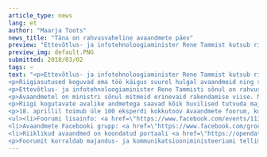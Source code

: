 ```yaml
---
article_type: news
lang: et
author: "Maarja Toots"
news_title: "Täna on rahvusvaheline avaandmete päev"
preview: "Ettevõtlus- ja infotehnoloogiaminister Rene Tammist kutsub riigiasutusi tegema enda kogutavad andmed lihtsasti kättesaadavaks."
preview_img: default.PNG
submitted: 2018/03/02
tags: ~
text: "<p>Ettevõtlus- ja infotehnoloogiaminister Rene Tammist kutsub riigiasutusi tegema enda kogutavad andmed lihtsasti kättesaadavaks.</p>
<p>Riigiasutused koguvad oma töö käigus suurel hulgal avaandmeid ning seaduse kohaselt on neil kohustus teha avaandmed kättesaadavaks ka kodanikele ja ettevõtjatele. Avaandmete all mõistetakse infot, mis on isikustamata, näiteks üldine liiklusõnnetuste või kuritegevuse statistika, aga ka hetkeolukorra kirjeldus erinevate ühiskondlike näitajate osas.</p>
<p>Ettevõtlus- ja infotehnoloogiaminister Rene Tammisti sõnul on rahvusvaheline avalike andmete päev hea meeldetuletus ka Eesti riigiasutustele, kes ei ole veel oma kogutavaid avalikke andmeid opendata.riik.ee lehele üles laadinud. “Inimestel peab olema võimalik tutvuda neid huvitavate andmetega riigis toimuvate protsesside kohta ja teha informeeritud otsuseid. Kutsun üles kõiki Eesti riigiasutusi oma avalikku statistikat jagama ka avalikult veebis,“ selgitas Tammist andmete avalikuks tegemise olulisust.</p>
<p>Avaandmetel on ministri sõnul mitmeid erinevaid rakendamise viise. Näiteks on valitsuse tegevuse suuremaks läbipaistvuseks arendatud töölaud, mis võimaldab jälgida riigieelarve kasutamist. Samuti on juba täna võimalik tänu avaandmetele jälgida Tallinna ühistranspordi kaarti, kus on kuvatud reaalaja pilt ühissõidukite peatustest ja asukohtadest. „Hea näide avaandmete kasutustest on muidugi ka Maanteeameti ja liiklusrakenduse Waze’i koostöö. Maanteeamet jagab Waze’ile infot teeolude- ja tööde, aga ka hooldussõidukite tegevuste kohta,“ kirjeldas minister.</p>
<p>Riigi kogutavate avalike andmetega saavad kõik huvilised tutvuda majandus- ja kommunikatsiooniministeeriumi hallatavas portaalis opendata.riik.ee. „Riigi andmete avalikustamise eesmärk on tagada demokraatlik riigikorraldus, läbipaistvus ja avalike ülesannete täitmise jälgimise võimalikkus, kuid ka andmete väärindamine ja rakendamine. Avalikke andmeid on lubatud ja isegi tervitatav kasutada ettevõtluse eesmärgil. Lisaks hõlbustab avaandmete ühte portaali kogumine tehisintellekti lahenduste kasutuselevõttu, mis saavad samuti neid andmeid oma töös rakendada,“ ütles Tammist.</p>
<p>18. aprillil toimub üle 100 eksperdi kokkutoov Avaandmete foorum, kus arutletakse, missuguseid riigi andmeid võib pidada avalikeks andmeteks ja milline info peaks ka edaspidi jääma juurdepääsupiiranguga, et kaitsta inimeste privaatsust./p>
<ul><li>Foorumi lisainfo: <a href=\"https://www.facebook.com/events/1132093016967875\">https://www.facebook.com/events/1132093016967875/</a></li> 
<li>Avaandmete Facebooki grupp: <a href=\"https://www.facebook.com/groups/1792458637715167\">https://www.facebook.com/groups/1792458637715167/</a></li>   
<li>Riiklikud avaandmed on koondatud portaali <a href=\"https://opendata.riik.ee.\">opendata.riik.ee</a></li></ul>
<p>Foorumit korraldab majandus- ja kommunikatsiooniministeeriumi tellimusel MTÜ Open Knowledge Estonia (OK-EE) koostöös Riigi Infosüsteemi Ametiga. Sündmust rahastatakse Euroopa Liidu struktuuritoetuse toetusskeemist "Infoühiskonna teadlikkuse tõstmine" Euroopa Regionaalarengu Fondi rahastusel. Infopäeva aitab läbi viia HYPE-LAB OÜ.</p>"
---
```


